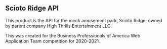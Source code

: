 ## Scioto Ridge API 

This product is the API for the mock amusement park, Scioto Ridge, owned by parent company High Thrills Entertainment LLC.

This was created for the Business Professionals of America Web Application Team competition for 2020-2021.